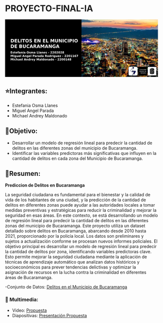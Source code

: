 # PROYECTO-FINAL-IA
![Image text](https://github.com/TMikeM/Delitos-Ocurridos-en-Bucaramanga/blob/main/BannerIA.png)

## ⭐Integrantes:
- Estefania Osma Llanes
- Miguel Angel Parada
- Michael Andrey Maldonado

## 📌Objetivo:
- Desarrollar un modelo de regresión lineal para predecir la cantidad de delitos en las diferentes zonas del municipio de Bucaramanga.
- Identificar las variables predictoras más significativas que influyen en la cantidad de delitos en cada zona del Municipio de Bucaramanga.

## 📌Resumen:
**Prediccion de Delitos en Bucaramanga**

La seguridad ciudadana es fundamental para el bienestar y la calidad de vida de los habitantes de una ciudad, y la predicción de la cantidad de delitos en diferentes zonas puede ayudar a las autoridades locales a tomar medidas preventivas y estratégicas para reducir la criminalidad y mejorar la seguridad en esas áreas. En este contexto, se está desarrollando un modelo de regresión lineal para predecir la cantidad de delitos en las diferentes zonas del municipio de Bucaramanga. Este proyecto utiliza un dataset detallado sobre delitos en Bucaramanga, abarcando desde 2010 hasta 2021, proporcionado por la policía local. Los datos son preliminares y sujetos a actualización conforme se procesan nuevos informes policiales. El objetivo principal es desarrollar un modelo de regresión lineal para predecir la cantidad de delitos por zona, identificando variables predictoras clave. Esto permite mejorar la seguridad ciudadana mediante la aplicación de técnicas de aprendizaje automático que analizan datos históricos y socioeconómicos para prever tendencias delictivas y optimizar la asignación de recursos en la lucha contra la criminalidad en diferentes áreas de Bucaramanga.

-Conjunto de Datos: [Delitos en el Municipio de Bucaramanga](https://www.datos.gov.co/Seguridad-y-Defensa/Delitos-ocurridos-en-el-Municipio-de-Bucaramanga/75fz-q98y/about_data
)

### 📌 Multimedia:
- Video: [Propuesta]()
- Diapositivas: [Presentación Propuesta]()
